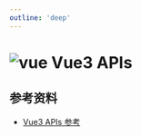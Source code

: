 ```yaml
---
outline: 'deep'
---
```


# <img src="https://v2.cn.vuejs.org/images/logo.svg" alt="vue" /> Vue3 APIs

## 参考资料

- [Vue3 APIs 参考](https://cn.vuejs.org/api/)